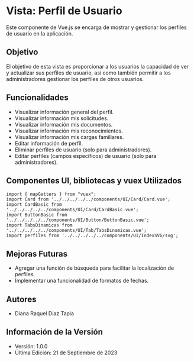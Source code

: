 # Vista: Perfil de Usuario

Este componente de Vue.js se encarga de mostrar y gestionar los perfiles de usuario en la aplicación.

## Objetivo

El objetivo de esta vista es proporcionar a los usuarios la capacidad de ver y actualizar sus perfiles de usuario, así como también permitir a los administradores gestionar los perfiles de otros usuarios.

## Funcionalidades

- Visualizar información general del perfil.
- Visualizar información mis solicitudes.
- Visualizar información mis documentos.
- Visualizar información mis reconocimientos.
- Visualizar información mis cargas familiares.
- Editar información de perfil.
- Eliminar perfiles de usuario (solo para administradores).
- Editar perfiles (campos especificos) de usuario (solo para administradores).

## Componentes UI, bibliotecas y vuex Utilizados

    import { mapGetters } from "vuex";
    import Card from '../../../../../components/UI/Card/Card.vue';
    import CardBasic from '../../../../../components/UI/Card/CardBasic.vue';
    import ButtonBasic from '../../../../../components/UI/Button/ButtonBasic.vue';
    import TabsDinamicas from '../../../../../components/UI/Tab/TabsDinamicas.vue';
    import perfiles from '../../../../../components/UI/IndexSVG/svg';

## Mejoras Futuras

- Agregar una función de búsqueda para facilitar la localización de perfiles.
- Implementar una funcionalidad de formatos de fechas.

## Autores

- Diana Raquel Diaz Tapia

## Información de la Versión

- Versión: 1.0.0
- Última Edición: 21 de Septiembre de 2023
